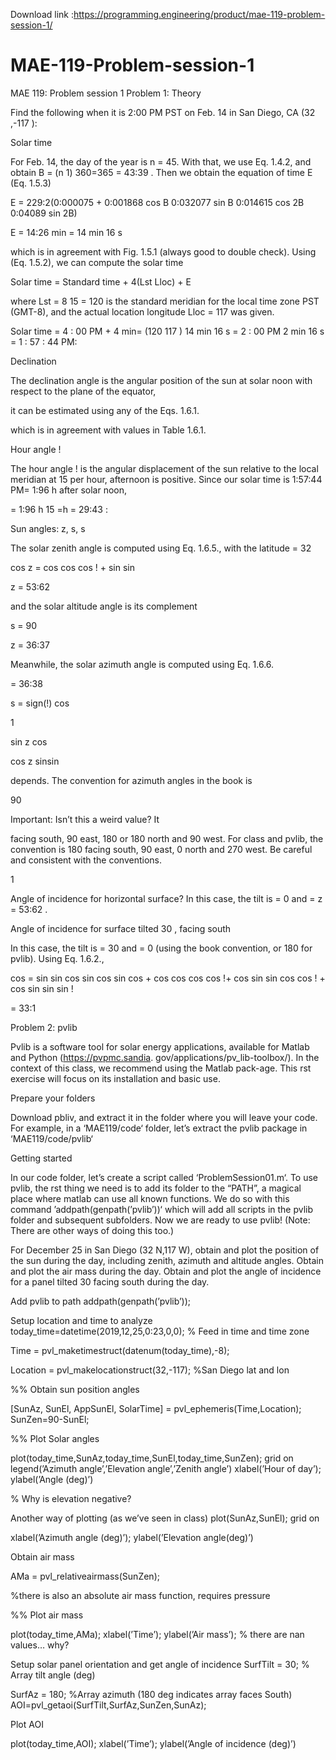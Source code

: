 Download link :https://programming.engineering/product/mae-119-problem-session-1/

# MAE-119-Problem-session-1
MAE 119: Problem session 1
Problem 1: Theory

Find the following when it is 2:00 PM PST on Feb. 14 in San Diego, CA (32 ,-117 ):

Solar time

For Feb. 14, the day of the year is n = 45. With that, we use Eq. 1.4.2, and obtain B = (n 1) 360=365 = 43:39 . Then we obtain the equation of time E (Eq. 1.5.3)

E = 229:2(0:000075 + 0:001868 cos B 0:032077 sin B 0:014615 cos 2B 0:04089 sin 2B)

E = 14:26 min = 14 min 16 s

which is in agreement with Fig. 1.5.1 (always good to double check). Using (Eq. 1.5.2), we can compute the solar time

Solar time = Standard time + 4(Lst Lloc) + E

where Lst = 8 15 = 120 is the standard meridian for the local time zone PST (GMT-8), and the actual location longitude Lloc = 117 was given.

Solar time = 4 : 00 PM + 4 min= (120 117 ) 14 min 16 s = 2 : 00 PM 2 min 16 s = 1 : 57 : 44 PM:

Declination

The declination angle is the angular position of the sun at solar noon with respect to the plane of the equator,

it can be estimated using any of the Eqs. 1.6.1.

which is in agreement with values in Table 1.6.1.

Hour angle !

The hour angle ! is the angular displacement of the sun relative to the local meridian at 15 per hour, afternoon is positive. Since our solar time is 1:57:44 PM= 1:96 h after solar noon,

= 1:96 h 15 =h = 29:43 :

Sun angles: z, s, s

The solar zenith angle is computed using Eq. 1.6.5., with the latitude = 32

cos z = cos cos cos ! + sin sin

z = 53:62

and the solar altitude angle is its complement

s = 90

z = 36:37

Meanwhile, the solar azimuth angle is computed using Eq. 1.6.6.

= 36:38

s = sign(!) cos

1

sin z cos

cos z sinsin

depends. The convention for azimuth angles in the book is

90

Important: Isn’t this a weird value? It

facing south, 90 east, 180 or 180 north and 90 west. For class and pvlib, the convention is 180 facing south, 90 east, 0 north and 270 west. Be careful and consistent with the conventions.

1


Angle of incidence for horizontal surface? In this case, the tilt is = 0 and = z = 53:62 .

Angle of incidence for surface tilted 30 , facing south

In this case, the tilt is = 30 and = 0 (using the book convention, or 180 for pvlib). Using Eq. 1.6.2.,

cos = sin sin cos sin cos sin cos + cos cos cos cos !+ cos sin sin cos cos ! + cos sin sin sin !

= 33:1

Problem 2: pvlib

Pvlib is a software tool for solar energy applications, available for Matlab and Python (https://pvpmc.sandia. gov/applications/pv_lib-toolbox/). In the context of this class, we recommend using the Matlab pack-age. This rst exercise will focus on its installation and basic use.

Prepare your folders

Download pbliv, and extract it in the folder where you will leave your code. For example, in a ‘MAE119/code‘ folder, let’s extract the pvlib package in ‘MAE119/code/pvlib‘

Getting started

In our code folder, let’s create a script called ‘ProblemSession01.m‘. To use pvlib, the rst thing we need is to add its folder to the “PATH”, a magical place where matlab can use all known functions. We do so with this command ’addpath(genpath(’pvlib’))‘ which will add all scripts in the pvlib folder and subsequent subfolders. Now we are ready to use pvlib! (Note: There are other ways of doing this too.)

For December 25 in San Diego (32 N,117 W), obtain and plot the position of the sun during the day, including zenith, azimuth and altitude angles. Obtain and plot the air mass during the day. Obtain and plot the angle of incidence for a panel tilted 30 facing south during the day.

Add pvlib to path addpath(genpath(’pvlib’));

Setup location and time to analyze today_time=datetime(2019,12,25,0:23,0,0); % Feed in time and time zone

Time = pvl_maketimestruct(datenum(today_time),-8);

Location = pvl_makelocationstruct(32,-117); %San Diego lat and lon

%% Obtain sun position angles

[SunAz, SunEl, AppSunEl, SolarTime] = pvl_ephemeris(Time,Location); SunZen=90-SunEl;

%% Plot Solar angles

plot(today_time,SunAz,today_time,SunEl,today_time,SunZen); grid on legend(’Azimuth angle’,’Elevation angle’,’Zenith angle’) xlabel(’Hour of day’); ylabel(’Angle (deg)’)

% Why is elevation negative?

Another way of plotting (as we’ve seen in class) plot(SunAz,SunEl); grid on

xlabel(’Azimuth angle (deg)’); ylabel(’Elevation angle(deg)’)

Obtain air mass

AMa = pvl_relativeairmass(SunZen);

%there is also an absolute air mass function, requires pressure


%% Plot air mass

plot(today_time,AMa); xlabel(’Time’); ylabel(’Air mass’); % there are nan values… why?

Setup solar panel orientation and get angle of incidence SurfTilt = 30; % Array tilt angle (deg)

SurfAz = 180; %Array azimuth (180 deg indicates array faces South) AOI=pvl_getaoi(SurfTilt,SurfAz,SunZen,SunAz);

Plot AOI

plot(today_time,AOI); xlabel(’Time’); ylabel(’Angle of incidence (deg)’)
